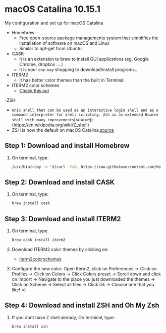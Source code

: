 # macOS Catalina 10.15.1
My configuration and set up for macOS Catalina

- Homebrew
   * Free open-source package managements system that simplifies the installation of software on macOS and Linux
   * Similar to apt-get from Ubuntu
- CASK
  * It is an extension to brew to install GUI applications (eg. Google Chrome, dropbox ....)
  * It is your `one-way` shopping to download/install programs...
- ITERM2 
  * It has better color themes than the built in Terminal.
- ITERM2 color schemes
  * [Check this out](http://iterm2colorschemes.com/)
  
-ZSH
  *  `Unix shell that can be used as an interactive login shell and as a command interpreter for shell scripting. Zsh is an extended Bourne shell with many improvements`[source])(https://en.wikipedia.org/wiki/Z_shell)
  * ZSH is now the default on macOS Catalina.[source](https://support.apple.com/en-us/HT208050)


## Step 1: Download and install Homebrew

1. On terminal, type:

   ```sh
   /usr/bin/ruby -e "$(curl -fsSL https://raw.githubusercontent.com/Homebrew/install/master/install)"
   ```

## Step 2: Download and install CASK

1. On terminal, type:

    ```sh
    brew install cask 
    ````
    
## Step 3: Download and install ITERM2
    
1. On terminal, type:
   
   ```sh
   brew cask install iterm2
   ``` 
2. Download ITERM2 color themes by clicking on:
    * [iterm2colorschemes](https://github.com/mbadolato/iTerm2-Color-Schemes/zipball/master)


3. Configure the new color. Open Iterm2, click on Preferences -> Click on Profiles -> Click on Colors -> Click Colors preset -> Scroll down and click on Import -> Navigate to the place you just downloaded the themes -> Click on Scheme -> Select all files -> Click Ok -> Choose one that you like! =)


## Step 4: Download and install ZSH and Oh My Zsh
    
1. If you dont have Z shell already, On terminal, type:
   
   ```sh
   brew install zsh
   ``` 
  
    
